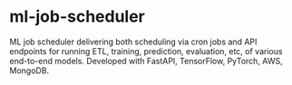 # ml-job-scheduler

ML job scheduler delivering both scheduling via cron jobs and API endpoints for running ETL, training, prediction, evaluation, etc, of various end-to-end models. Developed with FastAPI, TensorFlow, PyTorch, AWS, MongoDB.
